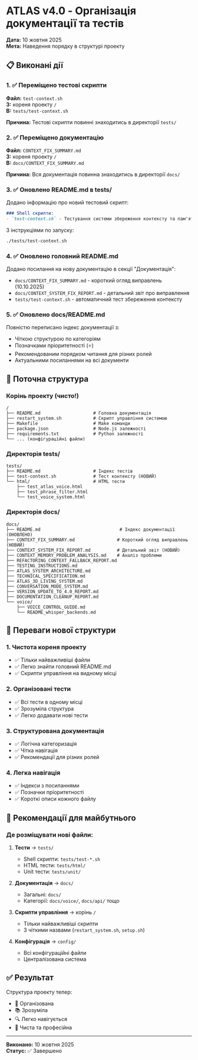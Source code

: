 # ATLAS v4.0 - Організація документації та тестів

**Дата:** 10 жовтня 2025  
**Мета:** Наведення порядку в структурі проекту

## 📋 Виконані дії

### 1. ✅ Переміщено тестові скрипти

**Файл:** `test-context.sh`  
**З:** кореня проекту `/`  
**В:** `tests/test-context.sh`

**Причина:** Тестові скрипти повинні знаходитись в директорії `tests/`

### 2. ✅ Переміщено документацію

**Файл:** `CONTEXT_FIX_SUMMARY.md`  
**З:** кореня проекту `/`  
**В:** `docs/CONTEXT_FIX_SUMMARY.md`

**Причина:** Вся документація повинна знаходитись в директорії `docs/`

### 3. ✅ Оновлено README.md в tests/

Додано інформацію про новий тестовий скрипт:

```markdown
### Shell скрипти:
- `test-context.sh` - Тестування системи збереження контексту та пам'яті розмови
```

З інструкціями по запуску:

```bash
./tests/test-context.sh
```

### 4. ✅ Оновлено головний README.md

Додано посилання на нову документацію в секції "Документація":

- `docs/CONTEXT_FIX_SUMMARY.md` - короткий огляд виправлень (10.10.2025)
- `docs/CONTEXT_SYSTEM_FIX_REPORT.md` - детальний звіт про виправлення
- `tests/test-context.sh` - автоматичний тест збереження контексту

### 5. ✅ Оновлено docs/README.md

Повністю переписано індекс документації з:

- Чіткою структурою по категоріям
- Позначками пріоритетності (⭐)
- Рекомендованим порядком читання для різних ролей
- Актуальними посиланнями на всі документи

## 📁 Поточна структура

### Корінь проекту (чисто!)

```
/
├── README.md                    # Головна документація
├── restart_system.sh            # Скрипт управління системою
├── Makefile                     # Make команди
├── package.json                 # Node.js залежності
├── requirements.txt             # Python залежності
└── ... (конфігураційні файли)
```

### Директорія tests/

```
tests/
├── README.md                    # Індекс тестів
├── test-context.sh              # Тест контексту (НОВИЙ)
└── html/                        # HTML тести
    ├── test_atlas_voice.html
    ├── test_phrase_filter.html
    └── test_voice_system.html
```

### Директорія docs/

```
docs/
├── README.md                              # Індекс документації (ОНОВЛЕНО)
├── CONTEXT_FIX_SUMMARY.md                # Короткий огляд виправлень (НОВИЙ)
├── CONTEXT_SYSTEM_FIX_REPORT.md          # Детальний звіт (НОВИЙ)
├── CONTEXT_MEMORY_PROBLEM_ANALYSIS.md    # Аналіз проблеми
├── REFACTORING_CONTEXT_FALLBACK_REPORT.md
├── TESTING_INSTRUCTIONS.md
├── ATLAS_SYSTEM_ARCHITECTURE.md
├── TECHNICAL_SPECIFICATION.md
├── ATLAS_3D_LIVING_SYSTEM.md
├── CONVERSATION_MODE_SYSTEM.md
├── VERSION_UPDATE_TO_4.0_REPORT.md
├── DOCUMENTATION_CLEANUP_REPORT.md
└── voice/
    ├── VOICE_CONTROL_GUIDE.md
    └── README_whisper_backends.md
```

## 🎯 Переваги нової структури

### 1. Чистота кореня проекту
- ✅ Тільки найважливіші файли
- ✅ Легко знайти головний README.md
- ✅ Скрипти управління на видному місці

### 2. Організовані тести
- ✅ Всі тести в одному місці
- ✅ Зрозуміла структура
- ✅ Легко додавати нові тести

### 3. Структурована документація
- ✅ Логічна категоризація
- ✅ Чітка навігація
- ✅ Рекомендації для різних ролей

### 4. Легка навігація
- ✅ Індекси з посиланнями
- ✅ Позначки пріоритетності
- ✅ Короткі описи кожного файлу

## 📝 Рекомендації для майбутнього

### Де розміщувати нові файли:

1. **Тести** → `tests/`
   - Shell скрипти: `tests/test-*.sh`
   - HTML тести: `tests/html/`
   - Unit тести: `tests/unit/`

2. **Документація** → `docs/`
   - Загальні: `docs/`
   - Категорії: `docs/voice/`, `docs/api/` тощо

3. **Скрипти управління** → корінь `/`
   - Тільки найважливіші скрипти
   - З чіткими назвами (`restart_system.sh`, `setup.sh`)

4. **Конфігурація** → `config/`
   - Всі конфігураційні файли
   - Централізована система

## ✅ Результат

Структура проекту тепер:
- 🎯 Організована
- 📚 Зрозуміла
- 🔍 Легко навігується
- 🧹 Чиста та професійна

---

**Виконано:** 10 жовтня 2025  
**Статус:** ✅ Завершено
